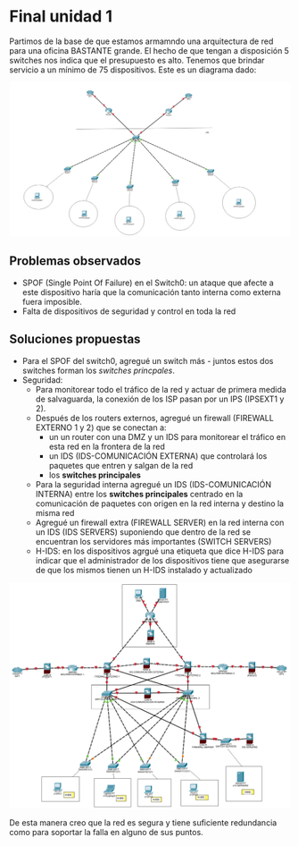 # Final unidad 1

Partimos de la base de que estamos armamndo una arquitectura de red para una oficina BASTANTE grande. El hecho de que tengan a disposición 5 switches nos indica que el presupuesto es alto. Tenemos que brindar servicio a un mínimo de 75 dispositivos. Este es un diagrama dado:

![imagen de partida](./origin.png)

##  Problemas observados

- SPOF (Single Point Of Failure) en el Switch0: un ataque que afecte a este dispositivo haría que la comunicación tanto interna como externa fuera imposible.
- Falta de dispositivos de seguridad y control en toda la red

## Soluciones propuestas

- Para el SPOF del switch0, agregué un switch más - juntos estos dos switches forman los _switches princpales_.
- Seguridad:
  - Para monitorear todo el tráfico de la red y actuar de primera medida de salvaguarda, la conexión de los ISP pasan por un IPS (IPSEXT1 y 2).
  - Después de los routers externos, agregué un firewall (FIREWALL EXTERNO 1 y 2) que se conectan a:
    - un un router con una DMZ y un IDS para monitorear el tráfico en esta red en la frontera de la red
    - un IDS (IDS-COMUNICACIÓN EXTERNA) que controlará los paquetes que entren y salgan de la red
    - los **switches principales**
  - Para la seguridad interna agregué un IDS (IDS-COMUNICACIÓN INTERNA) entre los **switches principales** centrado en la comunicación de paquetes con origen en la red interna y destino la misma red
  - Agregué un firewall extra (FIREWALL SERVER) en la red interna con un IDS (IDS SERVERS) suponiendo que dentro de la red se encuentran los servidores más importantes (SWITCH SERVERS)
  - H-IDS: en los dispositivos agrgué una etiqueta que dice H-IDS para indicar que el administrador de los dispositivos tiene que asegurarse de que los mismos tienen un H-IDS instalado y actualizado

![imagen de la red mejorada](./final.png)

De esta manera creo que la red es segura y tiene suficiente redundancia como para soportar la falla en alguno de sus puntos.
